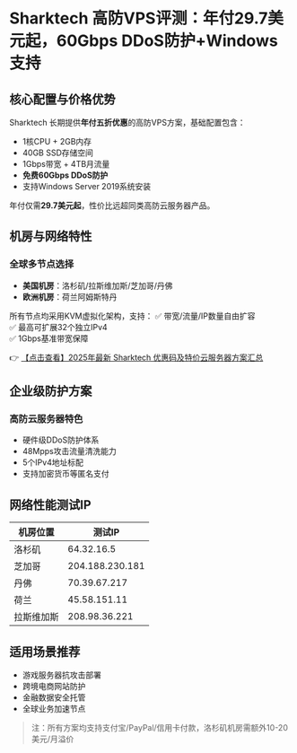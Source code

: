 # Sharktech 高防VPS评测：年付29.7美元起，60Gbps DDoS防护+Windows支持

## 核心配置与价格优势

Sharktech 长期提供**年付五折优惠**的高防VPS方案，基础配置包含：
- 1核CPU + 2GB内存
- 40GB SSD存储空间
- 1Gbps带宽 + 4TB月流量
- **免费60Gbps DDoS防护**
- 支持Windows Server 2019系统安装

年付仅需**29.7美元起**，性价比远超同类高防云服务器产品。

## 机房与网络特性
### 全球多节点选择
- **美国机房**：洛杉矶/拉斯维加斯/芝加哥/丹佛
- **欧洲机房**：荷兰阿姆斯特丹

所有节点均采用KVM虚拟化架构，支持：
✅ 带宽/流量/IP数量自由扩容  
✅ 最高可扩展32个独立IPv4  
✅ 1Gbps基准带宽保障

👉 [【点击查看】2025年最新 Sharktech 优惠码及特价云服务器方案汇总](https://bit.ly/Sharktech)

## 企业级防护方案
### 高防云服务器特色
- 硬件级DDoS防护体系
- 48Mpps攻击流量清洗能力
- 5个IPv4地址标配
- 支持加密货币等匿名支付

## 网络性能测试IP
| 机房位置       | 测试IP         |
|----------------|----------------|
| 洛杉矶        | 64.32.16.5     |
| 芝加哥        | 204.188.230.181|
| 丹佛          | 70.39.67.217   |
| 荷兰          | 45.58.151.11   |
| 拉斯维加斯    | 208.98.36.221  |

## 适用场景推荐
- 游戏服务器抗攻击部署
- 跨境电商网站防护
- 金融数据安全托管
- 全球业务加速节点

> 注：所有方案均支持支付宝/PayPal/信用卡付款，洛杉矶机房需额外10-20美元/月溢价